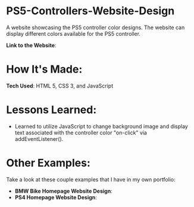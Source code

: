 # PS5-Controllers-Website-Design

A website showcasing the PS5 controller color designs. The website can display different colors available for the PS5 controller. 

**Link to the Website**: 

# How It's Made: 

**Tech Used**: HTML 5, CSS 3, and JavaScript

# Lessons Learned:

- Learned to utilize JavaScript to change background image and display text associated with the controller color "on-click" via addEventListener().

# Other Examples: 

Take a look at these couple examples that I have in my own portfolio:

- **BMW Bike Homepage Website Design**:
- **PS4 Homepage Website Design**: 
